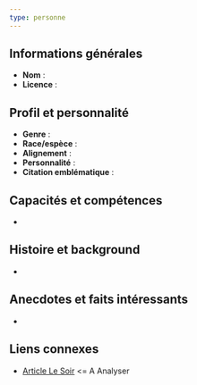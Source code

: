 ```yaml
---
type: personne
---
```


## Informations générales
- **Nom** : 
- **Licence** : 

## Profil et personnalité
- **Genre** : 
- **Race/espèce** : 
- **Alignement** : 
- **Personnalité** : 
- **Citation emblématique** :  
  > 

##  Capacités et compétences
- 

##  Histoire et background
- 

##  Anecdotes et faits intéressants
- 

##  Liens connexes
- [Article Le Soir](https://www.lesoir.be/698641/article/2025-09-12/mario-le-daron-du-jeu-video-souffle-ses-40-bougies) <= A Analyser
